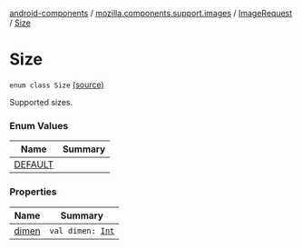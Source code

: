 [android-components](../../../index.md) / [mozilla.components.support.images](../../index.md) / [ImageRequest](../index.md) / [Size](./index.md)

# Size

`enum class Size` [(source)](https://github.com/mozilla-mobile/android-components/blob/master/components/support/images/src/main/java/mozilla/components/support/images/ImageRequest.kt#L23)

Supported sizes.

### Enum Values

| Name | Summary |
|---|---|
| [DEFAULT](-d-e-f-a-u-l-t.md) |  |

### Properties

| Name | Summary |
|---|---|
| [dimen](dimen.md) | `val dimen: `[`Int`](https://kotlinlang.org/api/latest/jvm/stdlib/kotlin/-int/index.html) |
